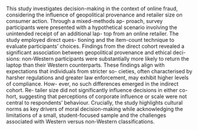This study investigates decision-making in the context of online fraud, considering the influence of geopolitical provenance and retailer size on consumer action. Through a mixed-methods ap- proach, survey participants were presented with a hypothetical scenario involving the unintended receipt of an additional lap- top from an online retailer. The study employed direct ques- tioning and the item-count technique to evaluate participants’ choices. Findings from the direct cohort revealed a significant association between geopolitical provenance and ethical deci- sions: non-Western participants were substantially more likely to return the laptop than their Western counterparts. These findings align with expectations that individuals from stricter so- cieties, often characterised by harsher regulations and greater law enforcement, may exhibit higher levels of compliance. How- ever, no such differences emerged in the indirect cohort. Re- tailer size did not significantly influence decisions in either co- hort, suggesting that perceptions of corporate influence or scale were not central to respondents’ behaviour. Crucially, the study highlights cultural norms as key drivers of moral decision-making while acknowledging the limitations of a small, student-focused sample and the challenges associated with Western versus non-Western classifications.
